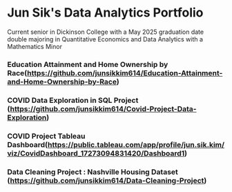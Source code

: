 # Jun Sik's Data Analytics Portfolio

Current senior in Dickinson College with a May 2025 graduation date double majoring in Quantitative Economics and Data Analytics with a Mathematics Minor 

### Education Attainment and Home Ownership by Race(https://github.com/junsikkim614/Education-Attainment-and-Home-Ownership-by-Race)

### COVID Data Exploration in SQL Project (https://github.com/junsikkim614/Covid-Project-Data-Exploration)

### COVID Project Tableau Dashboard(https://public.tableau.com/app/profile/jun.sik.kim/viz/CovidDashboard_17273094831420/Dashboard1)

### Data Cleaning Project : Nashville Housing Dataset (https://github.com/junsikkim614/Data-Cleaning-Project)
